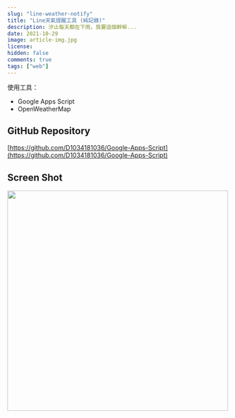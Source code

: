 ```yaml
---
slug: "line-weather-notify"
title: "Line天氣提醒工具 (純記錄)"
description: 汐止每天都在下雨，我要這個幹嘛...
date: 2021-10-29
image: article-img.jpg
license: 
hidden: false
comments: true
tags: ["web"]
---
```


使用工具：
- Google Apps Script
- OpenWeatherMap

## GitHub Repository
[https://github.com/D1034181036/Google-Apps-Script](https://github.com/D1034181036/Google-Apps-Script)

## Screen Shot
<img src="https://i.imgur.com/1MDZePM.jpg" width="500">
